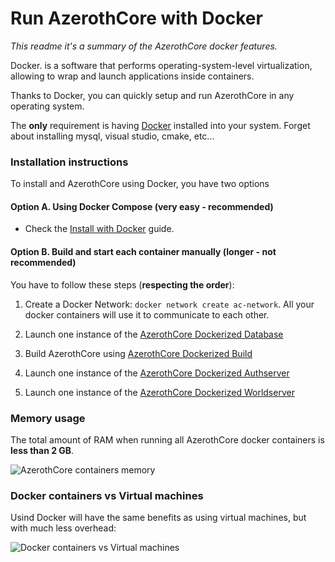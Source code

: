 # Run AzerothCore with Docker

*This readme it's a summary of the AzerothCore docker features.*

Docker. is a software that performs operating-system-level virtualization, allowing to wrap and launch applications inside containers.

Thanks to Docker, you can quickly setup and run AzerothCore in any operating system.

The **only** requirement is having [Docker](https://docs.docker.com/install/) installed into your system. Forget about installing mysql, visual studio, cmake, etc...

### Installation instructions

To install and AzerothCore using Docker, you have two options

#### Option A. Using Docker Compose (very easy - recommended)

- Check the [Install with Docker](http://www.azerothcore.org/wiki/install-with-Docker) guide.

#### Option B. Build and start each container manually (longer - not recommended)

You have to follow these steps (**respecting the order**):

1) Create a Docker Network: `docker network create ac-network`. All your docker containers will use it to communicate to each other.

2) Launch one instance of the [AzerothCore Dockerized Database](https://github.com/azerothcore/azerothcore-wotlk/tree/master/docker/database)

3) Build AzerothCore using [AzerothCore Dockerized Build](https://github.com/azerothcore/azerothcore-wotlk/tree/master/docker/build)

4) Launch one instance of the [AzerothCore Dockerized Authserver](https://github.com/azerothcore/azerothcore-wotlk/tree/master/docker/authserver)

5) Launch one instance of the [AzerothCore Dockerized Worldserver](https://github.com/azerothcore/azerothcore-wotlk/tree/master/docker/worldserver)


### Memory usage

The total amount of RAM when running all AzerothCore docker containers is **less than 2 GB**.

![AzerothCore containers memory](https://user-images.githubusercontent.com/75517/51078287-10e65b80-16b3-11e9-807f-f59a5844dae5.png)


### Docker containers vs Virtual machines

Usind Docker will have the same benefits as using virtual machines, but with much less overhead:

![Docker containers vs Virtual machines](https://user-images.githubusercontent.com/75517/51078179-d4fec680-16b1-11e9-8ce6-87b5053f55dd.png)

